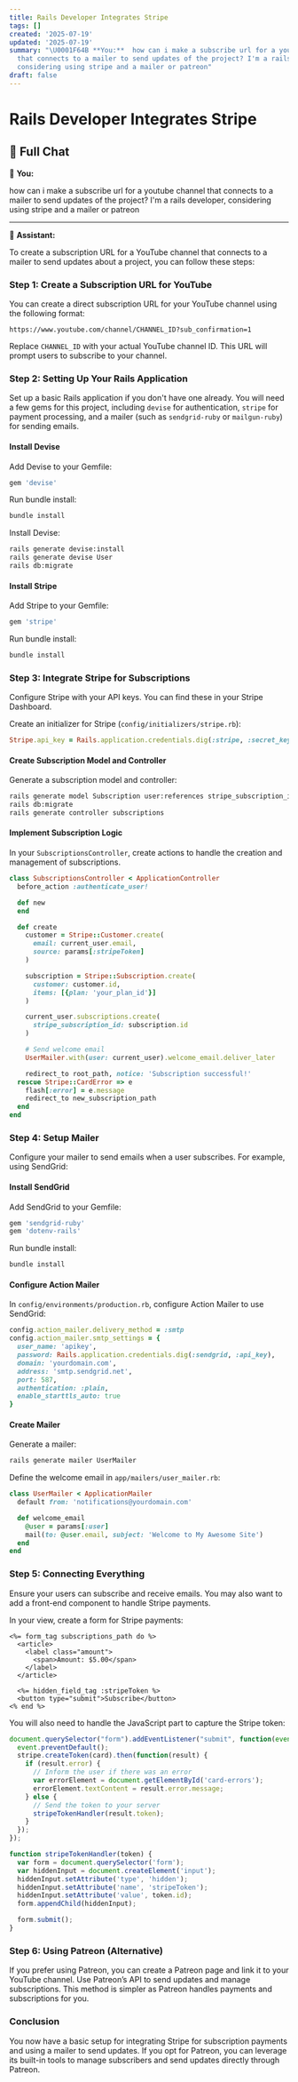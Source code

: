 ```yaml
---
title: Rails Developer Integrates Stripe
tags: []
created: '2025-07-19'
updated: '2025-07-19'
summary: "\U0001F64B **You:**  how can i make a subscribe url for a youtube channel
  that connects to a mailer to send updates of the project? I'm a rails developer,
  considering using stripe and a mailer or patreon"
draft: false
---
```


# Rails Developer Integrates Stripe

## 🧠 Full Chat

🙋 **You:**

how can i make a subscribe url for a youtube channel that connects to a mailer to send updates of the project? I'm a rails developer, considering using stripe and a mailer or patreon

---

🤖 **Assistant:**

To create a subscription URL for a YouTube channel that connects to a mailer to send updates about a project, you can follow these steps:

### Step 1: Create a Subscription URL for YouTube
You can create a direct subscription URL for your YouTube channel using the following format:

```
https://www.youtube.com/channel/CHANNEL_ID?sub_confirmation=1
```

Replace `CHANNEL_ID` with your actual YouTube channel ID. This URL will prompt users to subscribe to your channel.

### Step 2: Setting Up Your Rails Application
Set up a basic Rails application if you don't have one already. You will need a few gems for this project, including `devise` for authentication, `stripe` for payment processing, and a mailer (such as `sendgrid-ruby` or `mailgun-ruby`) for sending emails.

#### Install Devise
Add Devise to your Gemfile:
```ruby
gem 'devise'
```
Run bundle install:
```sh
bundle install
```
Install Devise:
```sh
rails generate devise:install
rails generate devise User
rails db:migrate
```

#### Install Stripe
Add Stripe to your Gemfile:
```ruby
gem 'stripe'
```
Run bundle install:
```sh
bundle install
```

### Step 3: Integrate Stripe for Subscriptions
Configure Stripe with your API keys. You can find these in your Stripe Dashboard.

Create an initializer for Stripe (`config/initializers/stripe.rb`):
```ruby
Stripe.api_key = Rails.application.credentials.dig(:stripe, :secret_key)
```

#### Create Subscription Model and Controller
Generate a subscription model and controller:
```sh
rails generate model Subscription user:references stripe_subscription_id:string
rails db:migrate
rails generate controller subscriptions
```

#### Implement Subscription Logic
In your `SubscriptionsController`, create actions to handle the creation and management of subscriptions.

```ruby
class SubscriptionsController < ApplicationController
  before_action :authenticate_user!

  def new
  end

  def create
    customer = Stripe::Customer.create(
      email: current_user.email,
      source: params[:stripeToken]
    )

    subscription = Stripe::Subscription.create(
      customer: customer.id,
      items: [{plan: 'your_plan_id'}]
    )

    current_user.subscriptions.create(
      stripe_subscription_id: subscription.id
    )

    # Send welcome email
    UserMailer.with(user: current_user).welcome_email.deliver_later

    redirect_to root_path, notice: 'Subscription successful!'
  rescue Stripe::CardError => e
    flash[:error] = e.message
    redirect_to new_subscription_path
  end
end
```

### Step 4: Setup Mailer
Configure your mailer to send emails when a user subscribes. For example, using SendGrid:

#### Install SendGrid
Add SendGrid to your Gemfile:
```ruby
gem 'sendgrid-ruby'
gem 'dotenv-rails'
```
Run bundle install:
```sh
bundle install
```

#### Configure Action Mailer
In `config/environments/production.rb`, configure Action Mailer to use SendGrid:

```ruby
config.action_mailer.delivery_method = :smtp
config.action_mailer.smtp_settings = {
  user_name: 'apikey',
  password: Rails.application.credentials.dig(:sendgrid, :api_key),
  domain: 'yourdomain.com',
  address: 'smtp.sendgrid.net',
  port: 587,
  authentication: :plain,
  enable_starttls_auto: true
}
```

#### Create Mailer
Generate a mailer:
```sh
rails generate mailer UserMailer
```

Define the welcome email in `app/mailers/user_mailer.rb`:
```ruby
class UserMailer < ApplicationMailer
  default from: 'notifications@yourdomain.com'

  def welcome_email
    @user = params[:user]
    mail(to: @user.email, subject: 'Welcome to My Awesome Site')
  end
end
```

### Step 5: Connecting Everything
Ensure your users can subscribe and receive emails. You may also want to add a front-end component to handle Stripe payments.

In your view, create a form for Stripe payments:
```erb
<%= form_tag subscriptions_path do %>
  <article>
    <label class="amount">
      <span>Amount: $5.00</span>
    </label>
  </article>

  <%= hidden_field_tag :stripeToken %>
  <button type="submit">Subscribe</button>
<% end %>
```

You will also need to handle the JavaScript part to capture the Stripe token:
```js
document.querySelector("form").addEventListener("submit", function(event) {
  event.preventDefault();
  stripe.createToken(card).then(function(result) {
    if (result.error) {
      // Inform the user if there was an error
      var errorElement = document.getElementById('card-errors');
      errorElement.textContent = result.error.message;
    } else {
      // Send the token to your server
      stripeTokenHandler(result.token);
    }
  });
});

function stripeTokenHandler(token) {
  var form = document.querySelector('form');
  var hiddenInput = document.createElement('input');
  hiddenInput.setAttribute('type', 'hidden');
  hiddenInput.setAttribute('name', 'stripeToken');
  hiddenInput.setAttribute('value', token.id);
  form.appendChild(hiddenInput);

  form.submit();
}
```

### Step 6: Using Patreon (Alternative)
If you prefer using Patreon, you can create a Patreon page and link it to your YouTube channel. Use Patreon’s API to send updates and manage subscriptions. This method is simpler as Patreon handles payments and subscriptions for you.

### Conclusion
You now have a basic setup for integrating Stripe for subscription payments and using a mailer to send updates. If you opt for Patreon, you can leverage its built-in tools to manage subscribers and send updates directly through Patreon.